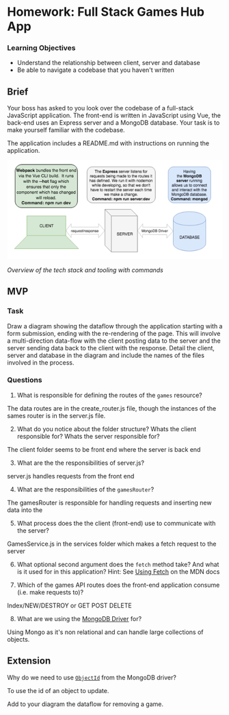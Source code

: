 # Homework: Full Stack Games Hub App

### Learning Objectives

- Understand the relationship between client, server and database
- Be able to navigate a codebase that you haven't written

## Brief

Your boss has asked to you look over the codebase of a full-stack JavaScript application. The front-end is written in JavaScript using Vue, the back-end uses an Express server and a MongoDB database. Your task is to make yourself familiar with the codebase.

The application includes a README.md with instructions on running the application.

![Overview of the tech stack and tooling with commands](images/tech_stack_with_commands.png)

*Overview of the tech stack and tooling with commands*

## MVP

### Task

Draw a diagram showing the dataflow through the application starting with a form submission, ending with the re-rendering of the page. This will involve a multi-direction data-flow with the client posting data to the server and the server sending data back to the client with the response. Detail the client, server and database in the diagram and include the names of the files involved in the process.

### Questions

1. What is responsible for defining the routes of the `games` resource?

The data routes are in the create_router.js file, though the instances of the sames router is in the server.js file.

2. What do you notice about the folder structure?  Whats the client responsible for? Whats the server responsible for?

The client folder seems to be front end where the server is back end


3. What are the the responsibilities of server.js?


server.js handles requests from the front end

4. What are the responsibilities of the `gamesRouter`?

The gamesRouter is responsible for handling requests and inserting new data into the 

5. What process does the the client (front-end) use to communicate with the server?

GamesService.js in the services folder which makes a fetch request to the server


6. What optional second argument does the `fetch` method take? And what is it used for in this application? Hint: See [Using Fetch](https://developer.mozilla.org/en-US/docs/Web/API/Fetch_API/Using_Fetch) on the MDN docs




7. Which of the games API routes does the front-end application consume (i.e. make requests to)?

Index/NEW/DESTROY or GET POST DELETE

8. What are we using the [MongoDB Driver](http://mongodb.github.io/node-mongodb-native/) for?

Using Mongo as it's non relational and can handle large collections of objects.

## Extension

Why do we need to use [`ObjectId`](https://mongodb.github.io/node-mongodb-native/api-bson-generated/objectid.html) from the MongoDB driver?

To use the id of an object to update.

Add to your diagram the dataflow for removing a game.
